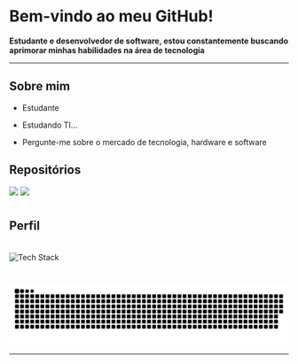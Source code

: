 # Bem-vindo ao meu GitHub!
**Estudante e desenvolvedor de software, estou constantemente buscando aprimorar minhas habilidades na área de tecnologia**

---

## Sobre mim

* Estudante

* Estudando TI...

* Pergunte-me sobre o mercado de tecnologia, hardware e software

## Repositórios
<div>
  <a href="https://github.com/Dimitri-Matheus/HSR-Script" target="_blank"><img src="https://github-readme-stats-dimitri-matheus.vercel.app/api/pin/?username=Dimitri-Matheus&repo=HSR-Script&theme=dark&show_owner=false&hide_border=false&bg_color=0d1117&text_color=ffffff&icon_color=9c6122&title_color=ffffff&border_color=191d24" target="_blank"></a>
  <a href="https://github.com/Dimitri-Matheus/Snake" target="_blank"><img src="https://github-readme-stats-dimitri-matheus.vercel.app/api/pin/?username=Dimitri-Matheus&repo=Snake&theme=dark&show_owner=false&hide_border=false&bg_color=0d1117&text_color=ffffff&icon_color=9c6122&title_color=ffffff&border_color=191d24" target="_blank"></a>
</div>

#

## Perfil
<div>
  <div style="display: inline_block"></div><br>
  <img height="100" width="1000" align="center" src="https://github-readme-tech-stack.vercel.app/api/cards?title=Tech+Stack&titleAlign=center&lineCount=1&theme=github_dark_green&width=460&hideBg=true&bg=%230D1117&badge=%23161B22&border=%2321262D&titleColor=%239c6122&line1=python%2Cpython%2Cffffff%3Bhtml5%2Chtml%2Cffffff%3Bcss3%2Ccss%2Cffffff%3Bjavascript%2Cjavascript%2Cffffff%3B" alt="Tech Stack" />
</div>

#

![snake gif](https://github.com/Dimitri-Matheus/Dimitri-Matheus/blob/output/github-contribution-grid-snake-dark.svg)

---
